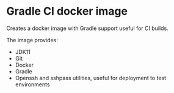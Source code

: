 # Gradle CI docker image

Creates a docker image with Gradle support useful for CI builds.

The image provides:
* JDK11
* Git
* Docker
* Gradle
* Openssh and sshpass utilities, useful for deployment to test environments